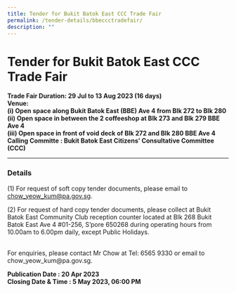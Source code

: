```yaml
---
title: Tender for Bukit Batok East CCC Trade Fair
permalink: /tender-details/bbeccctradefair/
description: ""
---
```

Tender for Bukit Batok East CCC Trade Fair
=======================================
**Trade Fair Duration: 29 Jul to 13 Aug 2023 (16 days) <br>
Venue: <br>
(i) Open space along Bukit Batok East (BBE)  Ave 4 from Blk 272 to Blk 280<br>
(ii) Open space in between the 2 coffeeshop at Blk 273 and Blk 279 BBE Ave 4<br>
(iii) Open space in front of void deck of Blk 272 and Blk 280 BBE Ave 4<br>
Calling Committe : Bukit Batok East Citizens’ Consultative Committee (CCC)**
* * *
### Details
(1) For request of soft copy tender documents, please email to chow_yeow_kum@pa.gov.sg.

(2) For request of hard copy tender documents, please collect at Bukit Batok East Community Club reception counter located at Blk 268 Bukit Batok East Ave 4 #01-256, S’pore 650268 during operating hours from 10.00am to 6.00pm daily, except Public Holidays.

<br>
For enquiries, please contact Mr Chow at Tel: 6565 9330 or email to chow_yeow_kum@pa.gov.sg.

**Publication Date : 20 Apr 2023** <br>
**Closing Date &amp; Time : 5 May 2023, 06:00 PM**